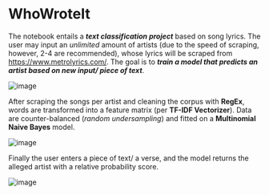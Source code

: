 # WhoWroteIt

The notebook entails a ***text classification project*** based on song lyrics.
The user may input an *unlimited* amount of artists (due to the speed of scraping, however, 2-4 are recommended), whose lyrics will be scraped from https://www.metrolyrics.com/. The goal is to ***train a model that predicts an artist based on new input/ piece of text***.

![image](https://user-images.githubusercontent.com/71432794/114549737-ac375400-9c61-11eb-94d6-192a076f330d.png)


After scraping the songs per artist and cleaning the corpus with **RegEx**, words are transformed into a feature matrix (per **TF-IDF Vectorizer**). Data are counter-balanced (*random undersampling*) and fitted on a **Multinomial Naive Bayes** model.

![image](https://user-images.githubusercontent.com/71432794/114549969-f4567680-9c61-11eb-8607-dc4c26276145.png)


Finally the user enters a piece of text/ a verse, and the model returns the alleged artist with a relative probability score.

![image](https://user-images.githubusercontent.com/71432794/114550052-0d5f2780-9c62-11eb-8222-2bc9b211000a.png)
